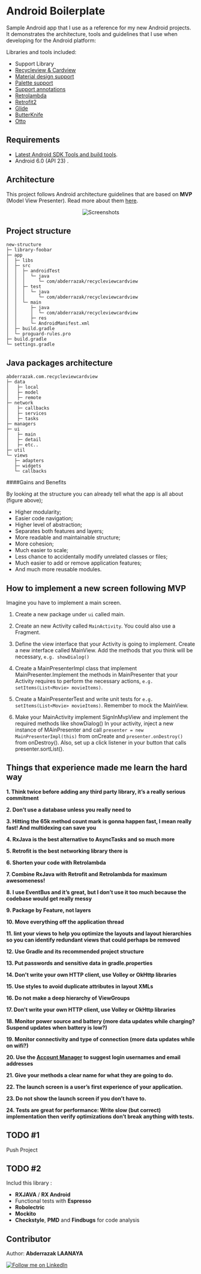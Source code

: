 # Android Boilerplate

Sample Android app that I use as a reference for my new Android projects. It demonstrates the architecture, tools and guidelines that I use when developing for the Android platform:

Libraries and tools included:

- Support Library
- [Recycleview & Cardview](http://developer.android.com/training/material/lists-cards.html)
- [Material design support](http://android-developers.blogspot.com/2015/05/android-design-support-library.html)
- [Palette support](http://developer.android.com/reference/android/support/v7/graphics/Palette.html)
- [Support annotations](http://tools.android.com/tech-docs/support-annotations)
- [Retrolambda](https://github.com/evant/gradle-retrolambda)
- [Retrofit2](http://square.github.io/retrofit/)
- [Glide](https://github.com/bumptech/glide)
- [ButterKnife](http://jakewharton.github.io/butterknife/)
- [Otto](http://square.github.io/otto/)

## Requirements
- [Latest Android SDK Tools and build tools](http://developer.android.com/sdk/index.html).
- Android 6.0 (API 23) .

## Architecture
This project follows Android architecture guidelines that are based on **MVP** (Model View Presenter). Read more about them [here](http://www.tinmegali.com/en/model-view-presenter-android-part-1/).

<p align="center">
    <img src="http://hannesdorfmann.com/images/mosby/mvp-workflow.png" alt="Screenshots"/>
</p>

## Project structure
```
new-structure
├─ library-foobar
├─ app
│  ├─ libs
│  ├─ src
│  │  ├─ androidTest
│  │  │  └─ java
│  │  │     └─ com/abderrazak/recycleviewcardview
│  │  ├─ test
│  │  │  └─ java
│  │  │     └─ com/abderrazak/recycleviewcardview
│  │  └─ main
│  │     ├─ java
│  │     │  └─ com/abderrazak/recycleviewcardview
│  │     ├─ res
│  │     └─ AndroidManifest.xml
│  ├─ build.gradle
│  └─ proguard-rules.pro
├─ build.gradle
└─ settings.gradle
```
## Java packages architecture

```
abderrazak.com.recycleviewcardview
├─ data
│   ├─ local
│   ├─ model
│   ├─ remote
├─ network
│   ├─ callbacks
│   ├─ services
│   ├─ tasks
├─ managers
├─ ui
│   ├─ main
│   ├─ detail
│   ├─ etc..
├─ util
└─ views
   ├─ adapters
   ├─ widgets
   └─ callbacks
```
####Gains and Benefits

By looking at the structure you can already tell what the app is all about (figure above);
- Higher modularity;
- Easier code navigation;
- Higher level of abstraction;
- Separates both features and layers;
- More readable and maintainable structure;
- More cohesion;
- Much easier to scale;
- Less chance to accidentally modify unrelated classes or files;
- Much easier to add or remove application features;
- And much more reusable modules.

## How to implement a new screen following MVP

Imagine you have to implement a main screen.

1. Create a new package under ```ui``` called main.

2. Create an new Activity called ```MainActivity```. You could also use a Fragment.

3. Define the view interface that your Activity is going to implement. Create a new interface called MainView. Add the methods that you think will be necessary, ```e.g. showDialog()```

4. Create a MainPresenterImpl class that implement MainPresenter.Implement the methods in MainPresenter that your Activity requires to perform the necessary actions, ```e.g. setItems(List<Movie> movieItems)```.

5. Create a MainPresenterTest and write unit tests for ```e.g. setItems(List<Movie> movieItems)```. Remember to mock the MainView.

6. Make your MainActivity implement SignInMvpView and implement the required methods like showDialog()
In your activity, inject a new instance of MAinPresenter and call ``` presenter = new MainPresenterImpl(this) ``` from onCreate and ``` presenter.onDestroy() ``` from onDestroy(). Also, set up a click listener in your button that calls presenter.sortList().

## Things that experience made me learn the hard way

 **1.  Think twice before adding any third party library, it’s a really serious commitment**

 **2.  Don’t use a database unless you really need to**

 **3.  Hitting the 65k method count mark is gonna happen fast, I mean really fast! And multidexing can save you**

 **4.  RxJava is the best alternative to AsyncTasks and so much more**

 **5.  Retrofit is the best networking library there is**

 **6.  Shorten your code with Retrolambda**

 **7.  Combine RxJava with Retrofit and Retrolambda for maximum awesomeness!**

 **8.  I use EventBus and it’s great, but I don’t use it too much because the codebase would get really messy**

 **9.  Package by Feature, not layers**

 **10. Move everything off the application thread**

 **11. lint your views to help you optimize the layouts and layout hierarchies so you can identify redundant views that  could perhaps be removed**
      
 **12. Use Gradle and its recommended project structure**

 **13. Put passwords and sensitive data in gradle.properties**
      
 **14. Don't write your own HTTP client, use Volley or OkHttp libraries**
      
 **15. Use styles to avoid duplicate attributes in layout XMLs**
      
 **16. Do not make a deep hierarchy of ViewGroups**
      
 **17. Don't write your own HTTP client, use Volley or OkHttp libraries**
      
 **18. Monitor power source and battery (more data updates while charging? Suspend updates when battery is low?)**
      
 **19. Monitor connectivity and type of connection (more data updates while on wifi?)**
      
 **20. Use the [Account Manager](http://developer.android.com/reference/android/accounts/AccountManager.html) to suggest login usernames and email addresses**
   
 **21. Give your methods a clear name for what they are going to do.** 
 
 **22. The launch screen is a user’s first experience of your application.**
 
 **23. Do not show the launch screen if you don’t have to.**
 
 **24. Tests are great for performance: Write slow (but correct) implementation then verify optimizations don’t break anything with tests.**


## TODO #1

Push Project 

## TODO #2

Includ this library :

- **RXJAVA** / **RX Android** 
- Functional tests with **Espresso**
- **Robolectric**
- **Mockito**
- **Checkstyle**, **PMD** and **Findbugs** for code analysis


## Contributor

 Author: **Abderrazak LAANAYA**

<a href="https://www.linkedin.com/in/laanayabdrzak">
  <img alt="Follow me on LinkedIn"
       src="https://raw.githubusercontent.com/florent37/DaVinci/master/mobile/src/main/res/drawable-hdpi/linkedin.png" />
</a>


